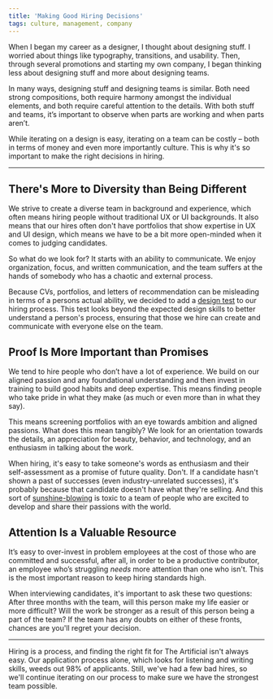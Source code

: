 ```yaml
---
title: 'Making Good Hiring Decisions'
tags: culture, management, company
---
```



When I began my career as a designer, I thought about designing stuff. I worried about things like typography, transitions, and usability. Then, through several promotions and starting my own company, I began thinking less about designing stuff and more about designing teams.

In many ways, designing stuff and designing teams is similar. Both need strong compositions, both require harmony amongst the individual elements, and both require careful attention to the details. With both stuff and teams, it’s important to observe when parts are working and when parts aren’t.

While iterating on a design is easy, iterating on a team can be costly – both in terms of money and even more importantly culture. This is why it's so important to make the right decisions in hiring.

---

## There's More to Diversity than Being Different

We strive to create a diverse team in background and experience, which often means hiring people without traditional UX or UI backgrounds. It also means that our hires often don't have portfolios that show expertise in UX and UI design, which means we have to be a bit more open-minded when it comes to judging candidates.

So what do we look for? It starts with an ability to communicate. We enjoy organization, focus, and written communication, and the team suffers at the hands of somebody who has a chaotic and external process.

Because CVs, portfolios, and letters of recommendation can be misleading in terms of a persons actual ability, we decided to add a [design test](https://theartificial.com/blog/2017/04/11/design-test.html) to our hiring process. This test looks beyond the expected design skills to better understand a person's process, ensuring that those we hire can create and communicate with everyone else on the team.

## Proof Is More Important than Promises

We tend to hire people who don’t have a lot of experience. We build on our aligned passion and any foundational understanding and then invest in training to build good habits and deep expertise. This means finding people who take pride in what they make (as much or even more than in what they say).

This means screening portfolios with an eye towards ambition and aligned passions. What does this mean tangibly? We look for an orientation towards the details, an appreciation for beauty, behavior, and technology, and an enthusiasm in talking about the work.

When hiring, it's easy to take someone's words as enthusiasm and their self-assessment as a promise of future quality. Don't. If a candidate hasn't shown a past of successes (even industry-unrelated successes), it's probably because that candidate doesn't have what they're selling. And this sort of [sunshine-blowing](http://www.urbandictionary.com/define.php?term=blowing%20sunshine) is toxic to a team of people who are excited to develop and share their passions with the world.

## Attention Is a Valuable Resource

It’s easy to over-invest in problem employees at the cost of those who are committed and successful, after all, in order to be a productive contributor, an employee who’s struggling _needs_ more attention than one who isn't. This is the most important reason to keep hiring standards high.

When interviewing candidates, it's important to ask these two questions: After three months with the team, will this person make my life easier or more difficult? Will the work be stronger as a result of this person being a part of the team? If the team has any doubts on either of these fronts, chances are you'll regret your decision.

---

Hiring is a process, and finding the right fit for The Artificial isn't always easy. Our application process alone, which looks for listening and writing skills, weeds out 98% of applicants. Still, we've had a few bad hires, so we'll continue iterating on our process to make sure we have the strongest team possible.
